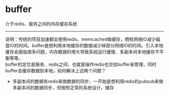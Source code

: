 # buffer
介于redis、服务之间的内存缓存系统
***
说明：传统的项目加速都会使用redis、memcached做缓存，牺牲网络IO减少磁盘IO的时间。buffer是想利用本地缓存的数据减少掉部分网络IO的时间。引入本地缓存会面临很多问题，内存数据的增大导致系统运行缓慢、多副本间本地缓存不平衡等等。  
buffer的定位是服务、redis之间，也就是操作redis也交给buffer来管理，同时buffer会缓存数据到本地。如何解决上述两个问题？  
* 多副本间的数据有redis来做数据的同步，一开始是想利用redis的pubsub来做多副本间的数据同步，但按照正常的系统设计，缓存
